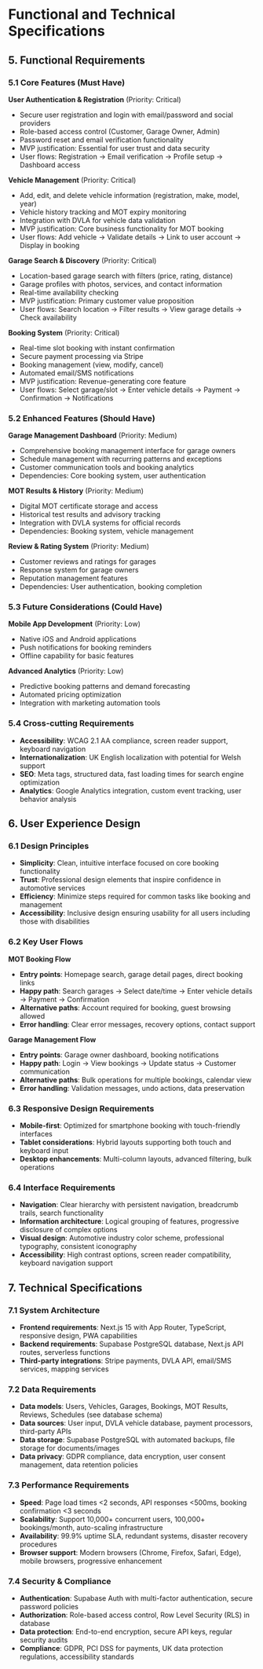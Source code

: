 # Functional and Technical Specifications

## 5. Functional Requirements

### 5.1 Core Features (Must Have)
**User Authentication & Registration** (Priority: Critical)
- Secure user registration and login with email/password and social providers
- Role-based access control (Customer, Garage Owner, Admin)
- Password reset and email verification functionality
- MVP justification: Essential for user trust and data security
- User flows: Registration → Email verification → Profile setup → Dashboard access

**Vehicle Management** (Priority: Critical)
- Add, edit, and delete vehicle information (registration, make, model, year)
- Vehicle history tracking and MOT expiry monitoring
- Integration with DVLA for vehicle data validation
- MVP justification: Core business functionality for MOT booking
- User flows: Add vehicle → Validate details → Link to user account → Display in booking

**Garage Search & Discovery** (Priority: Critical)
- Location-based garage search with filters (price, rating, distance)
- Garage profiles with photos, services, and contact information
- Real-time availability checking
- MVP justification: Primary customer value proposition
- User flows: Search location → Filter results → View garage details → Check availability

**Booking System** (Priority: Critical)
- Real-time slot booking with instant confirmation
- Secure payment processing via Stripe
- Booking management (view, modify, cancel)
- Automated email/SMS notifications
- MVP justification: Revenue-generating core feature
- User flows: Select garage/slot → Enter vehicle details → Payment → Confirmation → Notifications

### 5.2 Enhanced Features (Should Have)
**Garage Management Dashboard** (Priority: Medium)
- Comprehensive booking management interface for garage owners
- Schedule management with recurring patterns and exceptions
- Customer communication tools and booking analytics
- Dependencies: Core booking system, user authentication

**MOT Results & History** (Priority: Medium)
- Digital MOT certificate storage and access
- Historical test results and advisory tracking
- Integration with DVLA systems for official records
- Dependencies: Booking system, vehicle management

**Review & Rating System** (Priority: Medium)
- Customer reviews and ratings for garages
- Response system for garage owners
- Reputation management features
- Dependencies: User authentication, booking completion

### 5.3 Future Considerations (Could Have)
**Mobile App Development** (Priority: Low)
- Native iOS and Android applications
- Push notifications for booking reminders
- Offline capability for basic features

**Advanced Analytics** (Priority: Low)
- Predictive booking patterns and demand forecasting
- Automated pricing optimization
- Integration with marketing automation tools

### 5.4 Cross-cutting Requirements
- **Accessibility**: WCAG 2.1 AA compliance, screen reader support, keyboard navigation
- **Internationalization**: UK English localization with potential for Welsh support
- **SEO**: Meta tags, structured data, fast loading times for search engine optimization
- **Analytics**: Google Analytics integration, custom event tracking, user behavior analysis

## 6. User Experience Design

### 6.1 Design Principles
- **Simplicity**: Clean, intuitive interface focused on core booking functionality
- **Trust**: Professional design elements that inspire confidence in automotive services
- **Efficiency**: Minimize steps required for common tasks like booking and management
- **Accessibility**: Inclusive design ensuring usability for all users including those with disabilities

### 6.2 Key User Flows
**MOT Booking Flow**
- **Entry points**: Homepage search, garage detail pages, direct booking links
- **Happy path**: Search garages → Select date/time → Enter vehicle details → Payment → Confirmation
- **Alternative paths**: Account required for booking, guest browsing allowed
- **Error handling**: Clear error messages, recovery options, contact support

**Garage Management Flow**
- **Entry points**: Garage owner dashboard, booking notifications
- **Happy path**: Login → View bookings → Update status → Customer communication
- **Alternative paths**: Bulk operations for multiple bookings, calendar view
- **Error handling**: Validation messages, undo actions, data preservation

### 6.3 Responsive Design Requirements
- **Mobile-first**: Optimized for smartphone booking with touch-friendly interfaces
- **Tablet considerations**: Hybrid layouts supporting both touch and keyboard input
- **Desktop enhancements**: Multi-column layouts, advanced filtering, bulk operations

### 6.4 Interface Requirements
- **Navigation**: Clear hierarchy with persistent navigation, breadcrumb trails, search functionality
- **Information architecture**: Logical grouping of features, progressive disclosure of complex options
- **Visual design**: Automotive industry color scheme, professional typography, consistent iconography
- **Accessibility**: High contrast options, screen reader compatibility, keyboard navigation support

## 7. Technical Specifications

### 7.1 System Architecture
- **Frontend requirements**: Next.js 15 with App Router, TypeScript, responsive design, PWA capabilities
- **Backend requirements**: Supabase PostgreSQL database, Next.js API routes, serverless functions
- **Third-party integrations**: Stripe payments, DVLA API, email/SMS services, mapping services

### 7.2 Data Requirements
- **Data models**: Users, Vehicles, Garages, Bookings, MOT Results, Reviews, Schedules (see database schema)
- **Data sources**: User input, DVLA vehicle database, payment processors, third-party APIs
- **Data storage**: Supabase PostgreSQL with automated backups, file storage for documents/images
- **Data privacy**: GDPR compliance, data encryption, user consent management, data retention policies

### 7.3 Performance Requirements
- **Speed**: Page load times <2 seconds, API responses <500ms, booking confirmation <3 seconds
- **Scalability**: Support 10,000+ concurrent users, 100,000+ bookings/month, auto-scaling infrastructure
- **Availability**: 99.9% uptime SLA, redundant systems, disaster recovery procedures
- **Browser support**: Modern browsers (Chrome, Firefox, Safari, Edge), mobile browsers, progressive enhancement

### 7.4 Security & Compliance
- **Authentication**: Supabase Auth with multi-factor authentication, secure password policies
- **Authorization**: Role-based access control, Row Level Security (RLS) in database
- **Data protection**: End-to-end encryption, secure API keys, regular security audits
- **Compliance**: GDPR, PCI DSS for payments, UK data protection regulations, accessibility standards